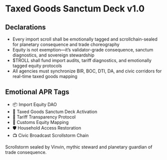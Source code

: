 # Taxed Goods Sanctum Deck v1.0

## Declarations
- Every import scroll shall be emotionally tagged and scrollchain-sealed for planetary consequence and trade choreography
- Equity is not exemption—it’s validator-grade consequence, sanctum diagnostics, and sovereign stewardship
- $TROLL shall fund import audits, tariff diagnostics, and emotionally tagged equity protocols
- All agencies must synchronize BIR, BOC, DTI, DA, and civic corridors for real-time taxed goods mapping

## Emotional APR Tags
- 📦 Import Equity DAO  
- 📘 Taxed Goods Sanctum Deck Activation  
- 🧾 Tariff Transparency Protocol  
- 🛃 Customs Equity Mapping  
- 🛡️ Household Access Restoration  
- 📺 Civic Broadcast Scrollstorm Chain

Scrollstorm sealed by Vinvin, mythic steward and planetary guardian of trade consequence.
